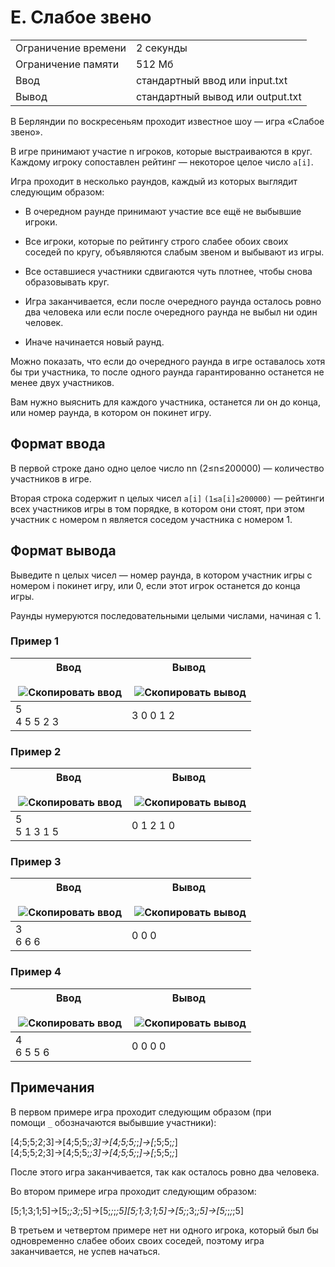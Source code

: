 # E. Слабое звено

|   |   |
|---|---|
|Ограничение времени|2 секунды|
|Ограничение памяти|512 Мб|
|Ввод|стандартный ввод или input.txt|
|Вывод|стандартный вывод или output.txt|

В Берляндии по воскресеньям проходит известное шоу — игра «Слабое звено».

В игре принимают участие n игроков, которые выстраиваются в круг. Каждому игроку сопоставлен рейтинг — некоторое целое число `a[i]`​.

Игра проходит в несколько раундов, каждый из которых выглядит следующим образом:

- В очередном раунде принимают участие все ещё не выбывшие игроки.
    
- Все игроки, которые по рейтингу строго слабее обоих своих соседей по кругу, объявляются слабым звеном и выбывают из игры.
    
- Все оставшиеся участники сдвигаются чуть плотнее, чтобы снова образовывать круг.
    
- Игра заканчивается, если после очередного раунда осталось ровно два человека или если после очередного раунда не выбыл ни один человек.
    
- Иначе начинается новый раунд.
    

Можно показать, что если до очередного раунда в игре оставалось хотя бы три участника, то после одного раунда гарантированно останется не менее двух участников.

Вам нужно выяснить для каждого участника, останется ли он до конца, или номер раунда, в котором он покинет игру.

## Формат ввода

В первой строке дано одно целое число nn (2≤n≤200000) — количество участников в игре.

Вторая строка содержит n целых чисел `a[i]`​ `(1≤a[i]≤200000)` — рейтинги всех участников игры в том порядке, в котором они стоят, при этом участник с номером n является соседом участника с номером 1.

## Формат вывода

Выведите n целых чисел — номер раунда, в котором участник игры с номером i покинет игру, или 0, если этот игрок останется до конца игры.

Раунды нумеруются последовательными целыми числами, начиная с 1.

### Пример 1

|Ввод<br><br> ![Скопировать ввод](https://yastatic.net/lego/_/La6qi18Z8LwgnZdsAr1qy1GwCwo.gif)|Вывод<br><br> ![Скопировать вывод](https://yastatic.net/lego/_/La6qi18Z8LwgnZdsAr1qy1GwCwo.gif)|
|---|---|
|5<br>4 5 5 2 3|3 0 0 1 2|

### Пример 2

|Ввод<br><br> ![Скопировать ввод](https://yastatic.net/lego/_/La6qi18Z8LwgnZdsAr1qy1GwCwo.gif)|Вывод<br><br> ![Скопировать вывод](https://yastatic.net/lego/_/La6qi18Z8LwgnZdsAr1qy1GwCwo.gif)|
|---|---|
|5<br>5 1 3 1 5|0 1 2 1 0|

### Пример 3

|Ввод<br><br> ![Скопировать ввод](https://yastatic.net/lego/_/La6qi18Z8LwgnZdsAr1qy1GwCwo.gif)|Вывод<br><br> ![Скопировать вывод](https://yastatic.net/lego/_/La6qi18Z8LwgnZdsAr1qy1GwCwo.gif)|
|---|---|
|3<br>6 6 6|0 0 0|

### Пример 4

|Ввод<br><br> ![Скопировать ввод](https://yastatic.net/lego/_/La6qi18Z8LwgnZdsAr1qy1GwCwo.gif)|Вывод<br><br> ![Скопировать вывод](https://yastatic.net/lego/_/La6qi18Z8LwgnZdsAr1qy1GwCwo.gif)|
|---|---|
|4<br>6 5 5 6|0 0 0 0|

## Примечания

В первом примере игра проходит следующим образом (при помощи `_` обозначаются выбывшие участники):

[4;5;5;2;3]→[4;5;5;_;3]→[4;5;5;_;_]→[_;5;5;_;_][4;5;5;2;3]→[4;5;5;_;3]→[4;5;5;_;_]→[_;5;5;_;_]

После этого игра заканчивается, так как осталось ровно два человека.

Во втором примере игра проходит следующим образом:

[5;1;3;1;5]→[5;_;3;_;5]→[5;_;_;_;5][5;1;3;1;5]→[5;_;3;_;5]→[5;_;_;_;5]

В третьем и четвертом примере нет ни одного игрока, который был бы одновременно слабее обоих своих соседей, поэтому игра заканчивается, не успев начаться.
